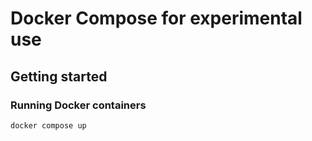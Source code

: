 # Docker Compose for experimental use
## Getting started
### Running Docker containers
```
docker compose up
```
